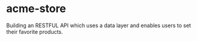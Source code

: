 # acme-store
Building an RESTFUL API which uses a data layer and enables users to set their favorite products.
